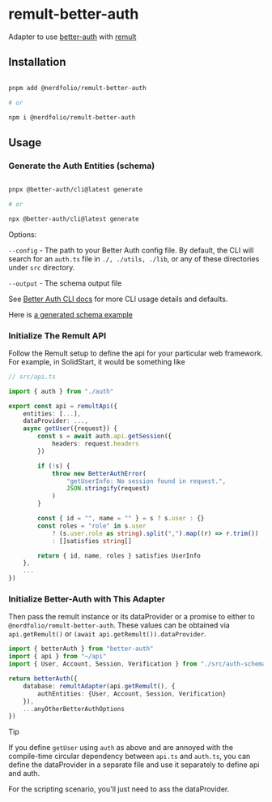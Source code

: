 # remult-better-auth

Adapter to use [better-auth](https://www.better-auth.com) with [remult](https://remult.dev)

## Installation

```sh

pnpm add @nerdfolio/remult-better-auth

# or

npm i @nerdfolio/remult-better-auth


```

## Usage

### Generate the Auth Entities (schema)

```sh

pnpx @better-auth/cli@latest generate

# or

npx @better-auth/cli@latest generate
```

Options:

`--config` - The path to your Better Auth config file. By default, the CLI will search for an `auth.ts` file in `./, ./utils, ./lib`, or any of these directories under `src` directory.

`--output` - The schema output file

See [Better Auth CLI docs](https://www.better-auth.com/docs/concepts/cli) for more CLI usage details and defaults.

Here is [a generated schema example](examples/generated-schema.ts)


### Initialize The Remult API

Follow the Remult setup to define the api for your particular web framework. For example, in SolidStart, it would be something
like

```ts
// src/api.ts

import { auth } from "./auth"

export const api = remultApi({
	entities: [...],
	dataProvider: ...,
	async getUser({request}) {
		const s = await auth.api.getSession({
			headers: request.headers
		})

		if (!s) {
			throw new BetterAuthError(
				"getUserInfo: No session found in request.",
				JSON.stringify(request)
			)
		}

		const { id = "", name = "" } = s ? s.user : {}
		const roles = "role" in s.user
			? (s.user.role as string).split(",").map((r) => r.trim())
			: []satisfies string[]

		return { id, name, roles } satisfies UserInfo
	},
	...
})
```

### Initialize Better-Auth with This Adapter

Then pass the remult instance or its dataProvider or a promise to either to `@nerdfolio/remult-better-auth`. These values can be obtained
via `api.getRemult()` or `(await api.getRemult()).dataProvider`.

```ts
import { betterAuth } from "better-auth"
import { api } from "~/api"
import { User, Account, Session, Verification } from "./src/auth-schema" // generated via the cli

return betterAuth({
	database: remultAdapter(api.getRemult(), {
		authEntities: {User, Account, Session, Verification}
	}),
	...anyOtherBetterAuthOptions
})
```

> [!TIP]
> If you define `getUser` using `auth` as above and are annoyed with the compile-time circular dependency between `api.ts` and `auth.ts`,
you can define the dataProvider in a separate file and use it separately to define api and auth.
>
> For the scripting scenario, you'll just need to ass the dataProvider.
